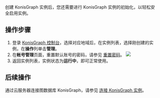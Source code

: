 创建 KonisGraph 实例后，您还需要进行 KonisGraph 实例的初始化，以轻松安全启用实例。

## 操作步骤
1. 登录 [KonisGraph 控制台](https://console.cloud.tencent.com/konisgraph)，选择对应地域后，在实例列表，选择刚创建的实例，在**操作**列单击**管理**。
2. 在**帐号管理**页面，重置默认账号的密码，请参见 [重置密码](https://cloud.tencent.com/document/product/1366/61193)。
![](https://main.qcloudimg.com/raw/0d0e1dcfd95eada4f30fe1129ddc399a.png)
3. 返回实例列表，实例状态为**运行中**，即可正常使用。

## 后续操作
通过云服务器连接图数据库 KonisGraph，请参见  [连接 KonisGraph 实例](https://cloud.tencent.com/document/product/1366/61174)。
